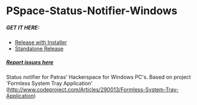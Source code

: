 PSpace-Status-Notifier-Windows
==============================

##### GET IT HERE:
* [Release with Installer](https://github.com/P-Space/PSpace-Status-Notifier-Windows/releases/tag/v1.2-installer)
* [Standalone Release](https://github.com/P-Space/PSpace-Status-Notifier-Windows/releases/tag/v1.2-Standalone)

##### [Report issues here](https://github.com/P-Space/PSpace-Status-Notifier-Windows/issues)

Status notifier for Patras' Hackerspace for Windows PC's. 
Based on project 'Formless System Tray Application' (http://www.codeproject.com/Articles/290013/Formless-System-Tray-Application)
